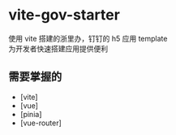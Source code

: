 # vite-gov-starter

使用 vite 搭建的浙里办，钉钉的 h5 应用 template  
为开发者快速搭建应用提供便利

## 需要掌握的

- [vite]
- [vue]
- [pinia]
- [vue-router]
